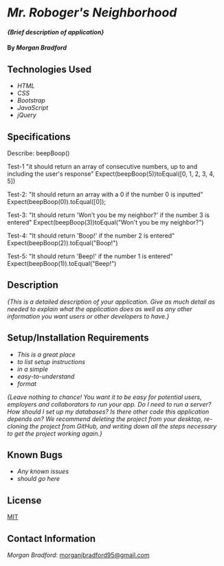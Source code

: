 # _Mr. Roboger's Neighborhood_

#### _{Brief description of application}_

#### By _**Morgan Bradford**_

## Technologies Used

* _HTML_
* _CSS_
* _Bootstrap_
* _JavaScript_
* _jQuery_

## Specifications

Describe: beepBoop()

Test-1 "it should return an array of consecutive numbers, up to and including the user's response"
Expect(beepBoop(5))toEqual([0, 1, 2, 3, 4, 5])

Test-2: "It should return an array with a 0 if the number 0 is inputted"
Expect(beepBoop(0)).toEqual([0]);

Test-3: "It should return 'Won't you be my neighbor?' if the number 3 is entered"
Expect(beepBoop(3))toEqual("Won't you be my neighbor?")

Test-4: "It should return 'Boop!' if the number 2 is entered"
Expect(beepBoop(2)).toEqual("Boop!")

Test-5: "It should return 'Beep!' if the number 1 is entered"
Expect(beepBoop(1)).toEqual("Beep!")


## Description

_{This is a detailed description of your application. Give as much detail as needed to explain what the application does as well as any other information you want users or other developers to have.}_

## Setup/Installation Requirements

* _This is a great place_
* _to list setup instructions_
* _in a simple_
* _easy-to-understand_
* _format_

_{Leave nothing to chance! You want it to be easy for potential users, employers and collaborators to run your app. Do I need to run a server? How should I set up my databases? Is there other code this application depends on? We recommend deleting the project from your desktop, re-cloning the project from GitHub, and writing down all the steps necessary to get the project working again.}_

## Known Bugs

* _Any known issues_
* _should go here_

## License

[MIT](LICENSE.txt)

## Contact Information

_Morgan Bradford_: morganjbradford95@gmail.com
